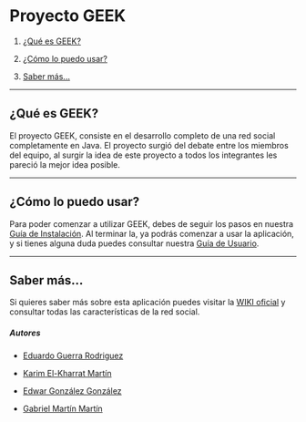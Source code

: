 # Proyecto GEEK

1. [¿Qué es GEEK?](#geek)

2. [¿Cómo lo puedo usar?](#instalacion)

3. [Saber más...](#mas)

---

## ¿Qué es GEEK? <a name="geek">

El proyecto GEEK, consiste en el desarrollo completo de una red social completamente en Java. El proyecto surgió del debate entre los miembros del equipo, al surgir la idea de este proyecto a todos los integrantes les pareció la mejor idea posible.

---

## ¿Cómo lo puedo usar? <a name="instalacion">

Para poder comenzar a utilizar GEEK, debes de seguir los pasos en nuestra [Guía de Instalación](https://github.com/dam-dad/GEEK/wiki/Gu%C3%ADa-de-Instalaci%C3%B3n). Al terminar la, ya podrás comenzar a usar la aplicación, y si tienes alguna duda puedes consultar nuestra [Guía de Usuario](https://github.com/dam-dad/GEEK/wiki/Manual-de-Usuario).

---

## Saber más... <a name="mas">

Si quieres saber más sobre esta aplicación puedes visitar la [WIKI oficial](#) y consultar todas las características de la red social.

##### Autores

- [Eduardo Guerra Rodriguez](https://github.com/eguerod)

- [Karim El-Kharrat Martín](https://github.com/KarimElKharrat)

- [Edwar González González](https://github.com/EdWarGG)

- [Gabriel Martín Martín](https://github.com/gabrimrt02)
